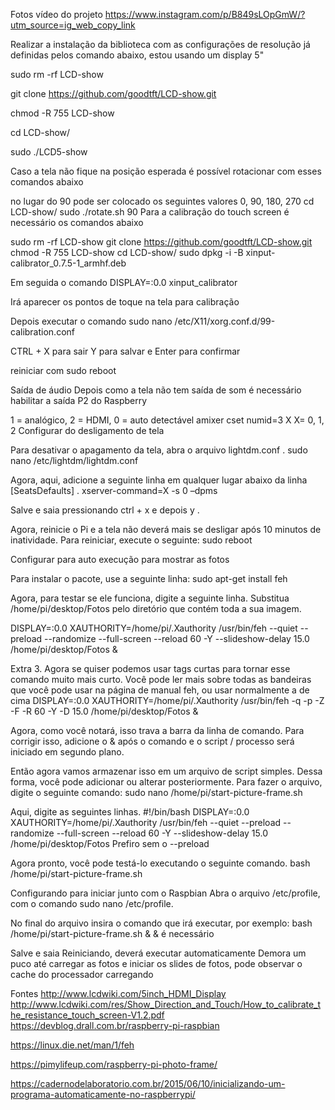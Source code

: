 Fotos vídeo do projeto
https://www.instagram.com/p/B849sLOpGmW/?utm_source=ig_web_copy_link

Realizar a instalação da biblioteca com as configurações de resolução já definidas pelos comando abaixo, estou usando um display 5" 

sudo rm -rf LCD-show 

git clone https://github.com/goodtft/LCD-show.git

chmod -R 755 LCD-show

cd LCD-show/

sudo ./LCD5-show


Caso a tela não fique na posição esperada é possível rotacionar com esses comandos abaixo

no lugar do 90 pode ser colocado os seguintes valores 0, 90, 180, 270
cd LCD-show/
sudo ./rotate.sh 90
Para a calibração do touch screen é necessário os comandos abaixo

sudo rm -rf LCD-show
git clone https://github.com/goodtft/LCD-show.git
chmod -R 755 LCD-show
cd LCD-show/
sudo dpkg -i -B xinput-calibrator_0.7.5-1_armhf.deb

Em seguida o comando
DISPLAY=:0.0 xinput_calibrator

Irá aparecer os pontos de toque na tela para calibração

Depois executar o comando
sudo nano /etc/X11/xorg.conf.d/99-calibration.conf

CTRL + X para sair
Y para salvar
e Enter para confirmar

reiniciar com
sudo reboot

Saída de áudio
Depois como a tela não tem saída de som é necessário habilitar a saída P2 do Raspberry

1 = analógico, 2 = HDMI, 0 = auto detectável
amixer cset numid=3 X X= 0, 1, 2
Configurar do desligamento de tela

Para desativar o apagamento da tela, abra o arquivo lightdm.conf .
sudo nano /etc/lightdm/lightdm.conf

Agora, aqui, adicione a seguinte linha em qualquer lugar abaixo da linha [SeatsDefaults] .
xserver-command=X -s 0 –dpms

Salve e saia pressionando ctrl + x e depois y .

Agora, reinicie o Pi e a tela não deverá mais se desligar após 10 minutos de inatividade. Para reiniciar, execute o seguinte:
sudo reboot

Configurar para auto execução para mostrar as fotos

Para instalar o pacote, use a seguinte linha:
sudo apt-get install feh

Agora, para testar se ele funciona, digite a seguinte linha. Substitua /home/pi/desktop/Fotos pelo diretório que contém toda a sua imagem.

DISPLAY=:0.0 XAUTHORITY=/home/pi/.Xauthority /usr/bin/feh --quiet --preload --randomize --full-screen --reload 60 -Y --slideshow-delay 15.0 /home/pi/desktop/Fotos &

Extra 3. Agora se quiser podemos usar tags curtas para tornar esse comando muito mais curto. Você pode ler mais sobre todas as bandeiras que você pode usar na página de manual feh, ou usar normalmente a de cima
DISPLAY=:0.0 XAUTHORITY=/home/pi/.Xauthority /usr/bin/feh -q -p -Z -F -R 60 -Y -D 15.0 /home/pi/desktop/Fotos &

Agora, como você notará, isso trava a barra da linha de comando. Para corrigir isso, adicione o & após o comando e o script / processo será iniciado em segundo plano.

Então agora vamos armazenar isso em um arquivo de script simples. Dessa forma, você pode adicionar ou alterar posteriormente. Para fazer o arquivo, digite o seguinte comando:
sudo nano /home/pi/start-picture-frame.sh

Aqui, digite as seguintes linhas.
#!/bin/bash
DISPLAY=:0.0 XAUTHORITY=/home/pi/.Xauthority /usr/bin/feh --quiet --preload --randomize --full-screen --reload 60 -Y --slideshow-delay 15.0 /home/pi/desktop/Fotos
Prefiro sem o --preload

Agora pronto, você pode testá-lo executando o seguinte comando.
bash /home/pi/start-picture-frame.sh

Configurando para iniciar junto com o Raspbian
Abra o arquivo /etc/profile, com o comando sudo nano /etc/profile.

No final do arquivo insira o comando que irá executar, por exemplo:
bash /home/pi/start-picture-frame.sh & & é necessário

Salve e saia
Reiniciando, deverá executar automaticamente
Demora um puco até carregar as fotos e iniciar os slides de fotos, pode observar o cache do processador carregando

Fontes
http://www.lcdwiki.com/5inch_HDMI_Display
http://www.lcdwiki.com/res/Show_Direction_and_Touch/How_to_calibrate_the_resistance_touch_screen-V1.2.pdf
https://devblog.drall.com.br/raspberry-pi-raspbian

https://linux.die.net/man/1/feh

https://pimylifeup.com/raspberry-pi-photo-frame/

https://cadernodelaboratorio.com.br/2015/06/10/inicializando-um-programa-automaticamente-no-raspberrypi/
